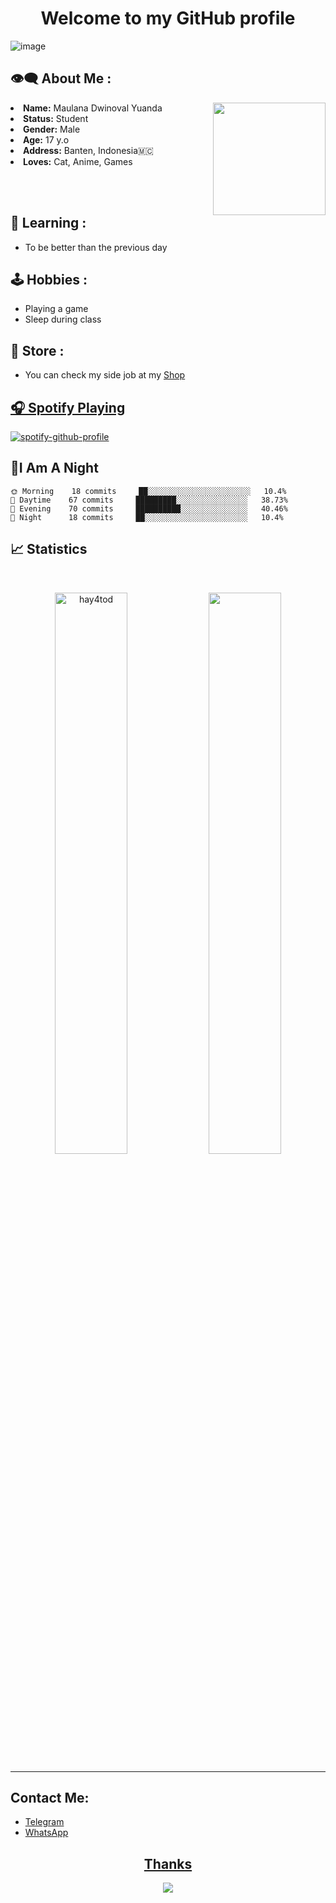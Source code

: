 <h1 align="center">Welcome to my GitHub profile</h1>

![image](https://telegra.ph/file/b49aa6ee9c1321da44ba4.jpg) 

## 👁‍🗨 About Me : 
<a href="#"><img align="right" src="https://github.com/blackcater/blackcater/raw/main/images/banner.gif" width="180" height="180" /></a>
<li>
<b>Name:</b> Maulana Dwinoval Yuanda</li>
<li>
<b>Status:</b> Student</li>
<li>
<b>Gender:</b> Male</li>
<li>
<b>Age:</b> 17 y.o</li>
<li>
<b>Address:</b> Banten, Indonesia🇲🇨</li>
<li>
<b>Loves:</b> Cat, Anime, Games</li>
</div>

<br><br>
## 📖 Learning :
-   To be better than the previous day

## 🕹 Hobbies :
-   Playing a game
-   Sleep during class

## 📣 Store :
- You can check my side job at my <a href="https://t.me/hayatostore">Shop</a1>

## 🎧 Spotify Playing

[![spotify-github-profile](https://spotify-github-profile.vercel.app/api/view?uid=31kelfmt334mrkruanmwyjzafw5q&cover_image=true&theme=natemoo-re&show_offline=false&bar_color=53b14f&bar_color_cover=true)](https://spotify-github-profile.vercel.app/api/view?uid=31kelfmt334mrkruanmwyjzafw5q&redirect=true)

## 🦉I Am A Night

```text
🌞 Morning    18 commits     ██░░░░░░░░░░░░░░░░░░░░░░░   10.4% 
🌆 Daytime    67 commits     █████████░░░░░░░░░░░░░░░░   38.73% 
🌃 Evening    70 commits     ██████████░░░░░░░░░░░░░░░   40.46% 
🌙 Night      18 commits     ██░░░░░░░░░░░░░░░░░░░░░░░   10.4%

```

## 📈 Statistics

<br/>
<p align="center">
  <img width="48%" src="https://github-readme-stats.vercel.app/api?username=amankrx&count_private=true&theme=dark&show_icons=true" alt="hay4tod" />
  <img width="48%" src="https://github-readme-streak-stats.herokuapp.com/?user=amankrx&hide_border=true&theme=dark&show_icons=true" />
</p>

<hr />


## Contact Me:
- <a href="https://t.me/hayatoShinomiya">Telegram</a1>
- <a href="https://wa.me/+62895404330700">WhatsApp</a2>

<div>
<h2 align="center">Thanks</h2>
<div align="center">
<img src="https://thumbs.gfycat.com/ElderlyNiceIsopod-size_restricted.gif">
</div>
